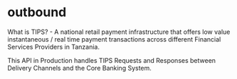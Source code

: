 # outbound
What is TIPS? - A national retail payment infrastructure that offers low value instantaneous
/ real time payment transactions across different Financial Services Providers in Tanzania.

This API in Production handles TIPS Requests and Responses  between Delivery Channels and the Core Banking System.
